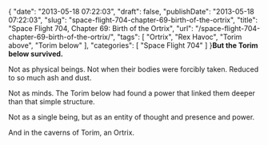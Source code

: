{
    "date": "2013-05-18 07:22:03",
    "draft": false,
    "publishDate": "2013-05-18 07:22:03",
    "slug": "space-flight-704-chapter-69-birth-of-the-ortrix",
    "title": "Space Flight 704, Chapter 69: Birth of the Ortrix",
    "url": "\/space-flight-704-chapter-69-birth-of-the-ortrix\/",
    "tags": [
        "Ortrix",
        "Rex Havoc",
        "Torim above",
        "Torim below"
    ],
    "categories": [
        "Space Flight 704"
    ]
}**But the Torim below survived.**

Not as physical beings. Not when their bodies were forcibly taken.
Reduced to so much ash and dust.

Not as minds. The Torim below had found a power that linked them deeper
than that simple structure.

Not as a single being, but as an entity of thought and presence and
power.

And in the caverns of Torim, an Ortrix.